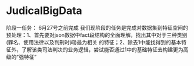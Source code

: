 # JudicalBigData
阶段一任务：  6月27号之前完成
  我们现阶段的任务是完成对数据集到特征空间的预处理：1、首先要对json数据中fact段结构的全面理解，找出其中对于三种类别(罪名、使用法律以及判刑时间)最为相关        的特征；2、除去1中能找得到的基本特征外，了解该类司法判决的业务逻辑，尝试能否通过1中的基础特征去构建更为高级的“强特征”
 
